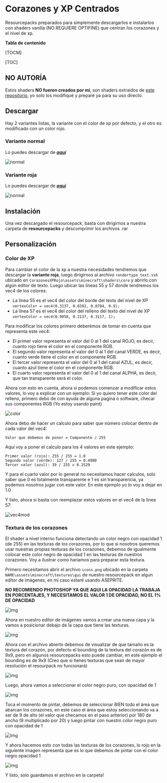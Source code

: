 # Corazones y XP Centrados
 Resourcepacks preparados para simplemente descargarlos e instalarlos con shaders vanilla (NO REQUIERE OPTIFINE) que centran los corazones y el nivel de xp.
 
**Tabla de contenido**

[TOCM]

[TOC]
 
 
## NO AUTORÍA
 Estos shaders **NO fueron creados por mi**, son shaders extraidos de [este repositorio](https://github.com/McTsts/mc-core-shaders), yo solo los modifiqué y preparé ya para su uso directo.
 
## Descargar
 Hay 2 variantes listas, la variante con el color de xp por defecto, y el otro es modificado con un color rojo.

### Variante normal
 Lo puedes descargar de [***aquí***](https://github.com/Julioxidop/Corazones-y-XP-Centrados/releases/tag/normal)
 
 
 ![normal](https://i.imgur.com/NL4oUN4.png "normal")
 
 ### Variante roja
 Lo puedes descargar de [***aquí***](https://github.com/Julioxidop/Corazones-y-XP-Centrados/releases/tag/roja)
 
 
 ![normal](https://i.imgur.com/ASaZLi1.png "normal")

## Instalación
 Una vez descargado el resourcepack, basta con dirigirnos a nuestra carpeta de **resourcepacks** y descomprimir los archivos .rar

## Personalización
 ### Color de XP
 Para cambiar el color de la xp a nuestra necesidades tendremos que descargar la **variante roja**, luego dirigirnos al archivo `rendertype_text.vsh` ubicado en `CorazonesXPRojo\assets\minecraft\shaders\core` y abrirlo con algún editor de texto. Luego ubicar las lineas 55 y 57 donde tendremos los vec4 de los colores:
- La línea 55 es el vec4 del color del borde del texto del nivel de XP `vertexColor = vec4(0.3137, 0.0392, 0.0784, 0.9);`
- La línea 57 es el vec4 del color del relleno del texto del nivel de XP `vertexColor = vec4(0.9058, 0.2137, 0.3117, 1);`
 
 Para modificar los colores primero deberémos de tomar en cuenta que representa este vec4:
- El primer valor representa el valor del 0 al 1 del canal ROJO, es decir, cuanto rojo tiene el color en el componente RGB.
- El segundo valor representa el valor del 0 al 1 del canal VERDE, es decir, cuanto verde tiene el color en el componente RGB.
- El tercer valor representa el valor del 0 al 1 del canal AZUL, es decir, cuanto azul tiene el color en el componente RGB.
- El cuarto valor representa el valor del 0 al 1 del canal ALPHA, es decir, que tan transparente será el color.


Ahora con esto en cuenta, ahora si podemos comenzar a modificar estos valores, lo voy a explicar con un ejemplo:
Si yo quiero tener este color del relleno, primero debo de con ayuda de alguna pagina o software, checar sus componentes RGB (Yo estoy usando paint)

![color](https://i.imgur.com/N7qgrkB.png)

Ahora debo de hacer un calculo para saber que número colocar dentro de cada valor del vec4:
```
Valor que debemos de poner = Componente / 255
```
Aquí voy a poner el calculo para los 4 valores en este ejemplo:
```
Primer valor (rojo): 255 / 255 = 1.0
Segundo valor (verde): 127 / 255 = 0.4980
Tercer valor (azul): 39 / 255 = 0.1529
```
Y para el cuarto valor por lo general no necesitamos hacer calculos, solo saber que 0 es totalmente transparente e 1 es sin transparencia, ya podemos nosotros jugar con este valor. En este ejemplo yo lo voy a dejar en 1.0

Y listo, ahora si basta con reemplazar estos valores en el vec4 de la línea 57:

![vec4mod](https://i.imgur.com/Pq2OvsS.png)

### Textura de los corazones
El shader a nivel interno funciona detectando un color negro con opacidad 1 (de 255) en las texturas de los corazones, por lo que si nosotros queremos usar nuestras propias texturas de los corazones, debemos de igualmente colocar este color negro de opacidad 1 en las texturas de nuestros corazones.
Voy a ilustrar como hariamos para preparar esta textura.

Primero necesitamos abrir el archivo `icons.png` ubicado en la carpeta `NAME\assets\minecraft\textures\gui` de nuestro resourcepack en algun editor de imágenes, en mi caso estaré usando ASEPRITE.

**NO RECOMIENDO PHOTOSHOP YA QUE AQUI LA OPACIDAD LA TRABAJA EN PORCENTAJES, Y NECESITAMOS EL VALOR 1 DE OPACIDAD, NO EL 1% DE OPACIDAD**

![img](https://i.imgur.com/1tgX5z7.png)

Ahora en nuestro editor de imágenes vamos a crear una nueva capa y la vamos a posicionar debajo de la capa que tiene las texturas.

![img](https://i.imgur.com/PNimOiT.png)

Ahora con el archivo abierto debemos de visualizar de que tamaño es la textura del corazón, por defecto el bounding de la textura del corazón es de 9x9, pero en algunos resourcepacks esto puede cambiar, en este ejemplo el bounding es de 9x9 (Creo que si tienes texturas que sean de mayor resolución el resourpack no funcionará)

![img](https://i.imgur.com/AIzQNHw.png)

Luego, ahora vamos a seleccionar el color negro puro, con opacidad de 1

![img](https://i.imgur.com/zoIpTYi.png) 

Toca el momento de pintar, debemos de seleccionar BIEN todo el área que abarcan los corazones, en este caso el área que estoy seleccionando va a ser de 9 de alto (el valor que checamos en el paso anterior) por 180 de ancho (9 multiplicado por 20) y luego pintar con nuestro color negro puro con opacidad de 1

![img](https://i.imgur.com/ncilb7T.png)

Y ahora hacemos esto con todas las texturas de los corazones, lo rojo en la siguiente imagen representa que es lo que debemos de pintar con el color negro opacidad 1

![img](https://i.imgur.com/pHF7TAm.png)

Y listo, solo guardamos el archivo en la carpeta!

